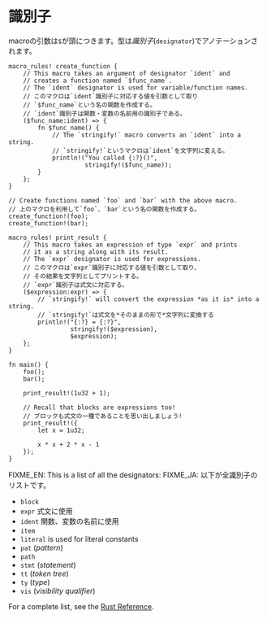 <!--
# Designators
-->
# 識別子

<!--
The arguments of a macro are prefixed by a dollar sign `$` and type annotated
with a *designator*:
-->
macroの引数は`$`が頭につきます。型は*識別子*(`designator`)でアノテーションされます。

```rust,editable
macro_rules! create_function {
    // This macro takes an argument of designator `ident` and
    // creates a function named `$func_name`.
    // The `ident` designator is used for variable/function names.
    // このマクロは`ident`識別子に対応する値を引数として取り
    // `$func_name`という名の関数を作成する。
    // `ident`識別子は関数・変数の名前用の識別子である。
    ($func_name:ident) => {
        fn $func_name() {
            // The `stringify!` macro converts an `ident` into a string.
            // `stringify!`というマクロは`ident`を文字列に変える。
            println!("You called {:?}()",
                     stringify!($func_name));
        }
    };
}

// Create functions named `foo` and `bar` with the above macro.
// 上のマクロを利用して`foo`、`bar`という名の関数を作成する。
create_function!(foo);
create_function!(bar);

macro_rules! print_result {
    // This macro takes an expression of type `expr` and prints
    // it as a string along with its result.
    // The `expr` designator is used for expressions.
    // このマクロは`expr`識別子に対応する値を引数として取り、
    // その結果を文字列としてプリントする。
    // `expr`識別子は式文に対応する。
    ($expression:expr) => {
        // `stringify!` will convert the expression *as it is* into a string.
        // `stringify!`は式文を*そのままの形で*文字列に変換する
        println!("{:?} = {:?}",
                 stringify!($expression),
                 $expression);
    };
}

fn main() {
    foo();
    bar();

    print_result!(1u32 + 1);

    // Recall that blocks are expressions too!
    // ブロックも式文の一種であることを思い出しましょう!
    print_result!({
        let x = 1u32;

        x * x + 2 * x - 1
    });
}
```

<!--
These are some of the available designators:
-->
FIXME_EN: This is a list of all the designators:
FIXME_JA: 以下が全識別子のリストです。

<!--
* `block`
* `expr` is used for expressions
* `ident` is used for variable/function names
-->
* `block`
* `expr` 式文に使用
* `ident` 関数、変数の名前に使用
* `item`
* `literal` is used for literal constants
* `pat` (*pattern*)
* `path`
* `stmt` (*statement*)
* `tt` (*token tree*)
* `ty` (*type*)
* `vis` (*visibility qualifier*)

For a complete list, see the [Rust Reference].

[Rust Reference]: https://doc.rust-lang.org/reference/macros-by-example.html
